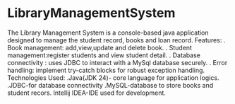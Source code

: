 # LibraryManagementSystem
The Library Management System is a console-based java application designed to manage the student record, books and loan record.
Features:
. Book management: add,view,update and delete book.
. Student management:register students and view student detail.
. Database connectivity : uses JDBC to interact with a MySql database securely.
. Error handling: implement try-catch blocks for robust exception handling.
Technologies Used:
.Java(JDK 24)- core language for application logics.
.JDBC-for database connectivity
.MySQL-database to store books and student recors.
Intellij IDEA-IDE used for development.
